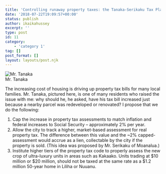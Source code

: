 ```yaml
---
title: 'Controlling runaway property taxes: the Tanaka-Serikaku Tax Plan'
date: '2018-07-22T19:09:57+00:00'
status: publish
author: ikaikahussey
excerpt: ''
type: post
id: 11
category:
    - 'category 1'
tag: []
post_format: []
layout: layouts/post.njk
---
```

<div class="
          image-block-outer-wrapper
          layout-caption-below
          design-layout-inline
          
          
          
          
        "><figure class="
              sqs-block-image-figure
              intrinsic
              
            " style="max-width:2500px;"><div class="
                image-block-wrapper
                
          
        
                has-aspect-ratio
              " style="padding-bottom:75.120002746582%;">  
![Mr. Tanaka](http://ikaikahussey.files.wordpress.com/2018/07/70952-img_1227.jpg)![Mr. Tanaka](http://ikaikahussey.files.wordpress.com/2018/07/70952-img_1227.jpg)</div><figcaption class="image-caption-wrapper"><div class="image-caption">Mr. Tanaka

</div></figcaption></figure></div>The increasing cost of housing is driving up property tax bills for many local families. Mr. Tanaka, pictured here, is one of many residents who raised the issue with me: why should he, he asked, have his tax bill increased just because a nearby parcel was redeveloped or renovated? I propose that we do the following:

1. Cap the increase in property tax assessments to match inflation and federal increases to Social Security – approximately 2% per year.
2. Allow the city to track a higher, market-based assessment for real property tax. The difference between this value and the ~2% capped-assessment would accrue as a lien, collectable by the city if the property is sold. (This idea was proposed by Mr. Serikaku of Moanalua.)
3. Institute higher tiers of the property tax code to properly assess the new crop of ultra-luxury units in areas such as Kakaako. Units trading at $10 million or $20 million, should not be taxed at the same rate as a $1.2 million 50-year home in Liliha or Nuuanu.